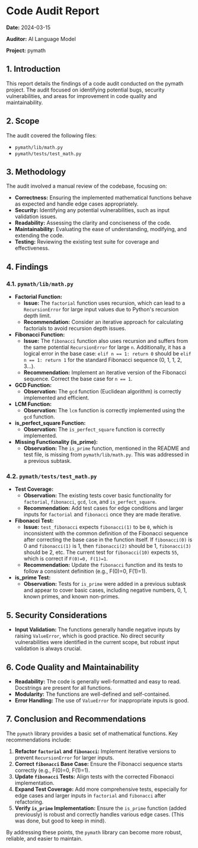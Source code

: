 # Code Audit Report

**Date:** 2024-03-15

**Auditor:** AI Language Model

**Project:** pymath

## 1. Introduction

This report details the findings of a code audit conducted on the pymath project. The audit focused on identifying potential bugs, security vulnerabilities, and areas for improvement in code quality and maintainability.

## 2. Scope

The audit covered the following files:

*   `pymath/lib/math.py`
*   `pymath/tests/test_math.py`

## 3. Methodology

The audit involved a manual review of the codebase, focusing on:

*   **Correctness:** Ensuring the implemented mathematical functions behave as expected and handle edge cases appropriately.
*   **Security:** Identifying any potential vulnerabilities, such as input validation issues.
*   **Readability:** Assessing the clarity and conciseness of the code.
*   **Maintainability:** Evaluating the ease of understanding, modifying, and extending the code.
*   **Testing:** Reviewing the existing test suite for coverage and effectiveness.

## 4. Findings

### 4.1. `pymath/lib/math.py`

*   **Factorial Function:**
    *   **Issue:** The `factorial` function uses recursion, which can lead to a `RecursionError` for large input values due to Python's recursion depth limit.
    *   **Recommendation:** Consider an iterative approach for calculating factorials to avoid recursion depth issues.
*   **Fibonacci Function:**
    *   **Issue:** The `fibonacci` function also uses recursion and suffers from the same potential `RecursionError` for large `n`. Additionally, it has a logical error in the base case: `elif n == 1: return 0` should be `elif n == 1: return 1` for the standard Fibonacci sequence (0, 1, 1, 2, 3...).
    *   **Recommendation:** Implement an iterative version of the Fibonacci sequence. Correct the base case for `n == 1`.
*   **GCD Function:**
    *   **Observation:** The `gcd` function (Euclidean algorithm) is correctly implemented and efficient.
*   **LCM Function:**
    *   **Observation:** The `lcm` function is correctly implemented using the `gcd` function.
*   **is_perfect_square Function:**
    *   **Observation:** The `is_perfect_square` function is correctly implemented.
*   **Missing Functionality (is_prime):**
    *   **Observation:** The `is_prime` function, mentioned in the README and test file, is missing from `pymath/lib/math.py`. This was addressed in a previous subtask.

### 4.2. `pymath/tests/test_math.py`

*   **Test Coverage:**
    *   **Observation:** The existing tests cover basic functionality for `factorial`, `fibonacci`, `gcd`, `lcm`, and `is_perfect_square`.
    *   **Recommendation:** Add test cases for edge conditions and larger inputs for `factorial` and `fibonacci` once they are made iterative.
*   **Fibonacci Test:**
    *   **Issue:** `test_fibonacci` expects `fibonacci(1)` to be `0`, which is inconsistent with the common definition of the Fibonacci sequence after correcting the base case in the function itself. If `fibonacci(0)` is 0 and `fibonacci(1)` is 1, then `fibonacci(2)` should be 1, `fibonacci(3)` should be 2, etc. The current test for `fibonacci(10)` expects `55`, which is correct if `F(0)=0, F(1)=1`.
    *   **Recommendation:** Update the `fibonacci` function and its tests to follow a consistent definition (e.g., F(0)=0, F(1)=1).
*   **is_prime Test:**
    *   **Observation:** Tests for `is_prime` were added in a previous subtask and appear to cover basic cases, including negative numbers, 0, 1, known primes, and known non-primes.

## 5. Security Considerations

*   **Input Validation:** The functions generally handle negative inputs by raising `ValueError`, which is good practice. No direct security vulnerabilities were identified in the current scope, but robust input validation is always crucial.

## 6. Code Quality and Maintainability

*   **Readability:** The code is generally well-formatted and easy to read. Docstrings are present for all functions.
*   **Modularity:** The functions are well-defined and self-contained.
*   **Error Handling:** The use of `ValueError` for inappropriate inputs is good.

## 7. Conclusion and Recommendations

The `pymath` library provides a basic set of mathematical functions. Key recommendations include:

1.  **Refactor `factorial` and `fibonacci`:** Implement iterative versions to prevent `RecursionError` for larger inputs.
2.  **Correct `fibonacci` Base Case:** Ensure the Fibonacci sequence starts correctly (e.g., F(0)=0, F(1)=1).
3.  **Update `fibonacci` Tests:** Align tests with the corrected Fibonacci implementation.
4.  **Expand Test Coverage:** Add more comprehensive tests, especially for edge cases and larger inputs in `factorial` and `fibonacci` after refactoring.
5.  **Verify `is_prime` Implementation:** Ensure the `is_prime` function (added previously) is robust and correctly handles various edge cases. (This was done, but good to keep in mind).

By addressing these points, the `pymath` library can become more robust, reliable, and easier to maintain.
